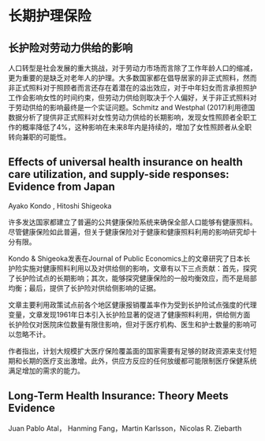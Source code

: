 # 长期护理保险

## 长护险对劳动力供给的影响

人口转型是社会发展的重大挑战，对于劳动力市场而言除了工作年龄人口的缩减，更为重要的是缺乏对老年人的护理。大多数国家都在倡导居家的非正式照料，然而非正式照料对于照顾者而言还存在着潜在的溢出效应，对于中年妇女而言承担照护工作会影响女性的时间约束，但劳动力供给则取决于个人偏好，关于非正式照料对于劳动供给的影响最终是一个实证问题。Schmitz and Westphal (2017)利用德国数据分析了提供非正式照料对女性劳动力供给的长期影响，发现女性照顾者全职工作的概率降低了4%，这种影响在未来8年内是持续的，增加了女性照顾者从全职转向兼职的可能性。

## Effects of universal health insurance on health care utilization, and supply-side responses: Evidence from Japan

Ayako Kondo , Hitoshi Shigeoka

许多发达国家都建立了普遍的公共健康保险系统来确保全部人口能够有健康照料。尽管健康保险如此普遍，但关于健康保险对于健康和健康照料利用的影响研究却十分有限。

Kondo & Shigeoka发表在Journal of Public Economics上的文章研究了日本长护险实施对健康照料利用以及对供给侧的影响，文章有以下三点贡献：首先，探究了长护险试点的长期影响；其次，能够探究健康保险的一般均衡效应，而不是局部均衡；最后，提供了长护险对供给侧影响的证据。

文章主要利用政策试点前各个地区健康报销覆盖率作为受到长护险试点强度的代理变量，文章发现1961年日本引入长护险显著的促进了健康照料利用，供给侧方面长护险仅对医院床位数量有限住影响，但对于医疗机构、医生和护士数量的影响可以忽略不计。

作者指出，计划大规模扩大医疗保险覆盖面的国家需要有足够的财政资源来支付短期和长期的医疗支出激增。此外，供应方反应的任何放缓都可能限制医疗保健系统满足增加的需求的能力。



## Long-Term Health Insurance: Theory Meets Evidence

Juan Pablo Atal， Hanming Fang，Martin Karlsson，Nicolas R. Ziebarth









